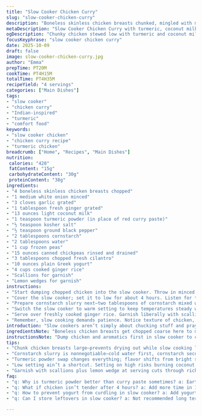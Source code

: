 ```yaml
---
title: "Slow Cooker Chicken Curry"
slug: "slow-cooker-chicken-curry"
description: "Boneless skinless chicken breasts chunked, mingled with minced white onion, grated garlic, and freshly grated ginger. Mixed into a blend of light coconut milk, red curry paste, kosher salt, and black pepper before slow cooking. Near the end frozen peas, canned chickpeas, fresh cilantro, and plain Greek yogurt fold in, thickened with cornstarch slurry. Served over ginger rice with scallions and a squeeze of lemon. Adjusted cook times plus a swap for turmeric powder instead of curry paste, adding earthy warmth and color. Lots of layering of textures and flavors while cooking low and slow, where aromas fill the kitchen and the sauce thickens just right. Tricks on timing and replacing tricky ingredients for real-life kitchens, perfect for those who know a slow cooker isn’t a set-it-and-forget-it machine."
metaDescription: "Slow Cooker Chicken Curry with turmeric, coconut milk, and fresh aromatics. Layered flavors build with patience, yielding tender chicken and thick sauce ready in hours."
ogDescription: "Chunky chicken stewed low with turmeric and coconut milk. Fresh garlic, ginger aromas fill the kitchen. Yogurt and peas join late for texture and tang."
focusKeyphrase: "slow cooker chicken curry"
date: 2025-10-09
draft: false
image: slow-cooker-chicken-curry.jpg
author: "Emma"
prepTime: PT20M
cookTime: PT4H15M
totalTime: PT4H35M
recipeYield: "4 servings"
categories: ["Main Dishes"]
tags:
- "slow cooker"
- "chicken curry"
- "Indian-inspired"
- "turmeric"
- "comfort food"
keywords:
- "slow cooker chicken"
- "chicken curry recipe"
- "turmeric chicken"
breadcrumb: ["Home", "Recipes", "Main Dishes"]
nutrition: 
 calories: "420"
 fatContent: "15g"
 carbohydrateContent: "30g"
 proteinContent: "38g"
ingredients:
- "4 boneless skinless chicken breasts chopped"
- "1 medium white onion minced"
- "3 cloves garlic grated"
- "1 tablespoon fresh ginger grated"
- "13 ounces light coconut milk"
- "1 teaspoon turmeric powder (in place of red curry paste)"
- "½ teaspoon kosher salt"
- "½ teaspoon ground black pepper"
- "2 tablespoons cornstarch"
- "2 tablespoons water"
- "1 cup frozen peas"
- "15 ounces canned chickpeas rinsed and drained"
- "3 tablespoons chopped fresh cilantro"
- "10 ounces plain Greek yogurt"
- "4 cups cooked ginger rice"
- "Scallions for garnish"
- "Lemon wedges for garnish"
instructions:
- "Start dumping chopped chicken into the slow cooker. Throw in minced onion, grated garlic, and ginger too. Pour in the coconut milk, then sprinkle turmeric powder, salt, and pepper evenly. Stir everything together enough so it’s all in one goopy colored mess. No lumps of curry spice or turmeric clumps. You want it even but not overmixed."
- "Cover the slow cooker; set it to low for about 4 hours. Listen for the gentle bubble sound emerging after 2 hours. Aroma will shift from raw chicken to warming spices and ginger. That’s your sign it’s cooking through. Don’t rush; low heat pulls out fat and deep flavors but watch after 4 hours – chicken should now flake easily when poked with a fork. If not, give it another 15 minutes."
- "Prepare cornstarch slurry next—two tablespoons of cornstarch mixed well with cold water until smooth. Ten minutes before serving, add this slurry to the pot to thicken up the sauce. In goes frozen peas, drained chickpeas, fresh cilantro, a generous dollop of tangy Greek yogurt. Stir gently but thoroughly. Watch the sauce texture—thick but still saucy. Avoid boiling past this point to keep yogurt from breaking or curdling."
- "Switch the slow cooker to warm setting to keep temperatures steady without cooking further. The sauce thickens quietly; simmer flavors combine without risk of burning or overcooking."
- "Serve over freshly cooked ginger rice. Garnish liberally with scallions and a squeeze of fresh lemon juice. The citrus cuts through richness and adds brightness. If you messed up peeling garlic or didn’t fresh grate ginger, don’t fret—store-bought minced versions or powdered ginger work in emergencies but change your spice profile. Turmeric adds earthy notes that warm the dish differently than curry paste. Experiment and adjust salt, pepper along the way to taste."
- "Remember, slow cooking demands patience. Notice texture of chicken, smell of spice, thickness of sauce. Those cues will save your dinner from mush or dryness."
introduction: "Slow cookers aren’t simply about chucking stuff and praying. I've learned the hard way that timing and layering matter. Chicken thighs hold up better but when you go breasts, chop them chunky to avoid drying out. Too many throw-ins too early and you lose freshness —peas turn to mush, yogurt separates. The trick: slow and low till chicken just tender, then splash in fresh elements last. Coconut milk gives creamy body but I prefer turmeric over curry paste sometimes. Control spice with salt and pepper. Stirring at the start keeps it even; otherwise, pockets of overpowering turmeric or raw onion linger around. The smell shifts from musty raw meat to bright ginger and cozy warmth like a kitchen hug. It’s not fancy but gets you a balanced curry, with minimal babysitting and easy ingredient swaps."
ingredientsNote: "Boneless chicken breasts get chopped coarse here to maintain juicy texture. White onion is milder than yellow—if you only have yellow, rinse briefly under cold water post chopping to tame bite. Garlic and ginger should be freshly grated for punch; store-bought versions lack essential oils and heat. Coconut milk must be light or full fat although full fat yields richer sauce—it just takes longer to cook down without curdling. Replacing red curry paste with turmeric powder shifts flavor profile from spicy-sweet to earthy; add a pinch of ground cumin or coriander if you want more complexity. Frozen peas hold shape better than fresh in slow cookers; fresh can turn mushy fast. Greek yogurt thickens the sauce but add slowly to prevent curdling. Cornstarch slurry is essential; skipping it leads to a thinner sauce that lacks body. If thickening fails, reduce on stovetop quickly after slow cooker phase. Cilantro is fresh, added late to preserve brightness—dried cilantro would fall flat here. Ginger rice is a natural pairing but plain basmati with lemon zest also works. Scallions and lemon juice at service cut through heavy sauce beautifully."
instructionsNote: "Dump chicken and aromatics first in slow cooker to create an even base. Stir well but no overmixing prevents tough chicken spots. Setting on low ensures gradual, even cooking; high burns coconut milk faster and dries chicken. Listen for small bubbles as indicator of heat level—steady but not roaring boil. After 4+ hours, poke chicken with fork for doneness—should shred easily, no pink inside. The cornstarch slurry is a classic technique for thickening without flour cloudiness; cold water critical for smooth mix—lumps signal uneven sauce texture. Frozen peas and chickpeas need gentle heat—adding them late prevents them turning into mash. Greek yogurt never boils—stir it in at the end on warm to maintain creaminess and tang. If you forget to add slurry or yogurt, finish on stovetop carefully watching texture. Keep warm setting avoids extra cooking but holds temp steady. Serve immediately with garnishes; leftover sauce firms up in fridge but can be loosened with extra coconut milk or water for second meals."
tips:
- "Chunk chicken breasts large—prevents drying out while slow cooking low. Coarse chop traps moisture. Throw in minced onion and grated ginger garlic right away. Stir gently just until mixed; don’t mix past even. Spots of unmixed turmeric mean bitter bursts later. Patience helps flavors deepen without rush. Watch bubbles after 2 hours; low heat bubble means heat steady, not scorching. Let chicken rest after about 4 hours or poke fork for flake test. If not tender, add quarter hour increments. Slow cooker temps vary; best to check texture early."
- "Cornstarch slurry is nonnegotiable—cold water first, cornstarch second. Stir rapidly to avoid lumps. Add this late: ten minutes before finish. Frozen peas and chickpeas go in simultaneously but after slurry, so sauce thickens with them inside. Yogurt folds in last on warm only; boiling breaks yogurt curds instant, so patience with temp matters. Layering additions keeps peas firm—not mushy—or chickpeas falling apart. If slurry doesn’t thicken, reduce on stove at end quickly but watch close, don’t burn."
- "Turmeric powder swap changes everything; flavor shifts from bright spicy-sweet curry paste to earthy, aromatic warmth. Add pinch of ground cumin/coriander if needing more complexity. Salt balances turmeric earthiness well; add gradually and taste late. Full-fat coconut milk richer but takes longer to reduce. Light coconut milk speeds cooking but sauce thins easier. Garlic and ginger? Freshly grated always; powders dull heat and aroma. Frozen peas trump fresh—don't add fresh too early or they go mushy fast. Cilantro chopped fresh, added last minute for brightness."
- "Low setting ain’t a shortcut. Setting on high risks burning coconut and drying chicken fast. Slow bubbling is audio cue; listen carefully after couple hours. No roaring boil —means overheat. Stir only once at start, avoid overmixing to stop tough chicken spots. Shift flavors gently over four plus hours; raw chicken aroma vanishes towards warming ginger, spice notes. Final thickening phase critical to creamy texture. After slurry and yogurt, switch warm setting not high; this holds temperature without overcooking or breaking sauce. Sampling texture during cook helps adjust time smartly."
- "Garnish with scallions plus lemon wedge at serving cuts through richness sharply. Ginger rice pairs well but plain basmati with fresh lemon zest works too. If you lack fresh garlic or ginger, substitute store-bought minced or powder—but flavor dims, spice profile changes. Salt adjustment key throughout—start modest, increase cautiously near end. Leftover sauce thickens cold; loosen with splash fresh coconut milk or water before reheating gently. Slow cooker meals usually better day two; flavors meld further with time if stored well."
faq:
- "q: Why is turmeric powder better than curry paste sometimes? a: Earthier taste, less sweet. Curry paste has sugar, spices layered. Turmeric shifts flavor to warm and dusty. Add cumin if bland. Different mouthfeel, better with coconut milk slow cooks."
- "q: What if chicken isn’t tender after 4 hours? a: Add more time in 15-minute bursts. Slow cookers vary heat. Texture cues matter—poke with fork. Soggy means overcooked not under. Cut chicken size affects speed too. Sometimes drain liquid, shred chicken, then return for quick heat through."
- "q: How to prevent yogurt from curdling in slow cooker? a: Add yogurt last on warm setting only. Avoid boil after yogurt in pot. Stir gently while adding. If boils or overheated, texture breaks. Alternative: add yogurt off heat, stir into individual bowls. Keeps creamy tang intact."
- "q: Can I store leftovers in slow cooker? a: Not recommended long term. Transfer to airtight container. Refrigerate up to 3 days or freeze. Reheat on stovetop gently, add coconut milk to loosen sauce if thickened too much. Slow cooker stays warm but not good for storage; risk bacterial growth if left hours untouched."

---
```


